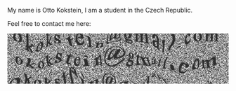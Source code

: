 My name is Otto Kokstein, I am a student in the Czech Republic.

Feel free to contact me here:

![Alt text](images/email.png)
